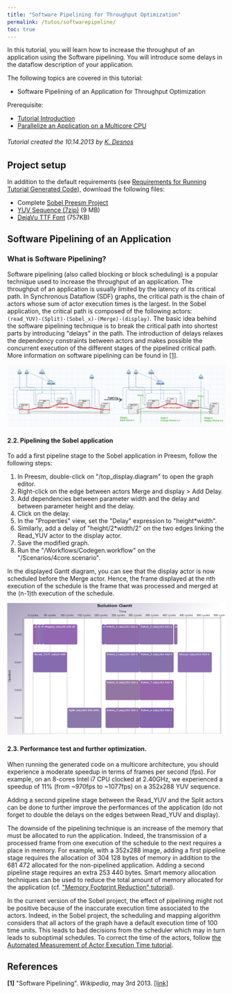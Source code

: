 ```yaml
---
title: "Software Pipelining for Throughput Optimization"
permalink: /tutos/softwarepipeline/
toc: true
---
```


In this tutorial, you will learn how to increase the throughput of an application using the Software pipelining. You will introduce some delays in the dataflow description of your application.

The following topics are covered in this tutorial:

*   Software Pipelining of an Application for Throughput Optimization

Prerequisite: 
* [Tutorial Introduction](/tutos/intro)
* [Parallelize an Application on a Multicore CPU](/tutos/parasobel)


###### Tutorial created the 10.14.2013 by [K. Desnos](mailto:kdesnos@insa-rennes.fr)

## Project setup

In addition to the default requirements (see [Requirements for Running Tutorial Generated Code](/tutos/intro/#requirements-for-running-tutorial-generated-code)), download the following files:

*   Complete [Sobel Preesm Project](/assets/tutos/parasobel/tutorial1_result.zip)
*   [YUV Sequence (7zip)](/assets/downloads/akiyo_cif.7z) (9 MB)
*   [DejaVu TTF Font](/assets/downloads/DejaVuSans.ttf) (757KB)

## Software Pipelining of an Application

### What is Software Pipelining?

Software pipelining (also called blocking or block scheduling) is a popular technique used to increase the throughput of an application. The throughput of an application is usually limited by the latency of its critical path. In Synchronous Dataflow (SDF) graphs, the critical path is the chain of actors whose sum of actor execution times is the largest. In the Sobel application, the critical path is composed of the following actors: ```(read_YUV)-(Split)-(Sobel_x)-(Merge)-(display)```. The basic idea behind the software pipelining technique is to break the critical path into shortest parts by introducing "delays" in the path. The introduction of delays relaxes the dependency constraints between actors and makes possible the concurrent execution of the different stages of the pipelined critical path. More information on software pipelining can be found in [\[1\]](#references).

[![](/assets/tutos/softwarepipeline/sobel_pipelining.png)](/assets/tutos/softwarepipeline/sobel_pipelining.png)

#### 2.2. Pipelining the Sobel application

To add a first pipeline stage to the Sobel application in Preesm, follow the following steps:

1.  In Preesm, double-click on "/top_display.diagram" to open the graph editor.
2.  Right-click on the edge between actors Merge and display > Add Delay.
3.  Add dependencies between parameter width and the delay and between parameter height and the delay.
4.  Click on the delay.
5.  In the "Properties" view, set the "Delay" expression to "height*width".
6.  Similarly, add a delay of "height/2*width/2" on the two edges linking the Read_YUV actor to the display actor.
7.  Save the modified graph.
8.  Run the "/Workflows/Codegen.workflow" on the "/Scenarios/4core.scenario".

In the displayed Gantt diagram, you can see that the display actor is now scheduled before the Merge actor. Hence, the frame displayed at the nth execution of the schedule is the frame that was processed and merged at the (n-1)th execution of the schedule.

![](/assets/tutos/softwarepipeline/4coregantt_1pipeline.png)

#### 2.3. Performance test and further optimization.

When running the generated code on a multicore architecture, you should experience a moderate speedup in terms of frames per second (fps). For example, on an 8-cores Intel i7 CPU clocked at 2.40GHz, we experienced a speedup of 11% (from ~970fps to ~1077fps) on a 352x288 YUV sequence.

Adding a second pipeline stage between the Read\_YUV and the Split actors can be done to further improve the performances of the application (do not forget to double the delays on the edges between Read\_YUV and display).

The downside of the pipelining technique is an increase of the memory that must be allocated to run the application. Indeed, the transmission of a processed frame from one execution of the schedule to the next requires a place in memory. For example, with a 352x288 image, adding a first pipeline stage requires the allocation of 304 128 bytes of memory in addition to the 681 472 allocated for the non-pipelined application. Adding a second pipeline stage requires an extra 253 440 bytes. Smart memory allocation techniques can be used to reduce the total amount of memory allocated for the application (cf. ["Memory Footprint Reduction" tutorial](index.php?id=memory-footprint-reduction)).

In the current version of the Sobel project, the effect of pipelining might not be positive because of the inaccurate execution time associated to the actors. Indeed, in the Sobel project, the scheduling and mapping algorithm considers that all actors of the graph have a default execution time of 100 time units. This leads to bad decisions from the scheduler which may in turn leads to suboptimal schedules. To correct the time of the actors, follow [the Automated Measurement of Actor Execution Time tutorial](index.php?id=automated-actor-execution-time-measurement).

References
----------

**\[1\]** "Software Pipelining". _Wikipedia_, may 3rd 2013. [\[link\]](http://en.wikipedia.org/w/index.php?title=Software_pipelining&oldid=551016521)
